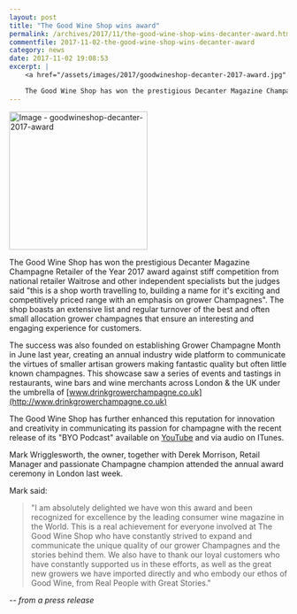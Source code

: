 ```yaml
---
layout: post
title: "The Good Wine Shop wins award"
permalink: /archives/2017/11/the-good-wine-shop-wins-decanter-award.html
commentfile: 2017-11-02-the-good-wine-shop-wins-decanter-award
category: news
date: 2017-11-02 19:08:53
excerpt: |
    <a href="/assets/images/2017/goodwineshop-decanter-2017-award.jpg" title="Click for a larger image"><img src="/assets/images/2017/goodwineshop-decanter-2017-award-thumb.jpg" width="150" alt="Image - goodwineshop-decanter-2017-award"  class="photo right"/></a>

    The Good Wine Shop has won the prestigious Decanter Magazine Champagne Retailer of the  Year 2017 award against stiff competition from national retailer Waitrose and other independent specialists.
---
```


<a href="/assets/images/2017/goodwineshop-decanter-2017-award.jpg" title="Click for a larger image"><img src="/assets/images/2017/goodwineshop-decanter-2017-award-thumb.jpg" width="250" alt="Image - goodwineshop-decanter-2017-award"  class="photo right"/></a>

The Good Wine Shop has won the prestigious Decanter Magazine Champagne Retailer of the Year 2017 award against stiff competition from national retailer Waitrose and other independent specialists but the judges said "this is a shop worth travelling to, building a name for it's exciting and competitively priced range with an emphasis on grower Champagnes". The shop boasts an extensive list and regular turnover of the best and often small allocation grower champagnes that ensure an interesting and engaging experience for customers.

The success was also founded on establishing Grower Champagne Month in June last year, creating an annual industry wide platform to communicate the virtues of smaller artisan growers making fantastic quality but often little known champagnes. This showcase saw a series of events and tastings in restaurants, wine bars and wine merchants across London & the UK under the umbrella of [www.drinkgrowerchampagne.co.uk](http://www.drinkgrowerchampagne.co.uk)

The Good Wine Shop has further enhanced this reputation for innovation and creativity in communicating its passion for champagne with the recent release of its "BYO Podcast" available on [YouTube](https://www.youtube.com/watch?v=OVDQBiD69bM) and via audio on ITunes.

Mark Wrigglesworth, the owner, together with Derek Morrison, Retail Manager and passionate Champagne champion attended the annual award ceremony in London last week.

Mark said:

> "I am absolutely delighted we have won this award and been recognized for excellence by the leading consumer wine magazine in the World. This is a real achievement for everyone involved at The Good Wine Shop who have constantly strived to expand and communicate the unique quality of our grower Champagnes and the stories behind them. We also have to thank our loyal customers who have constantly supported us in these efforts, as well as the great new growers we have imported directly and who embody our ethos of Good Wine, from Real People with Great Stories."

<em>-- from a press release</em>
